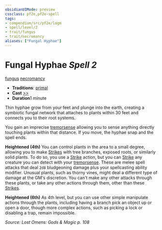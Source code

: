 ```yaml
---
obsidianUIMode: preview
cssclass: pf2e,pf2e-spell
tags:
- compendium/src/pf2e/logm
- spell/level/2
- trait/fungus
- trait/necromancy
aliases: ["Fungal Hyphae"]
---
```

# Fungal Hyphae *Spell 2*   
[fungus](/rules/traits/fungus-b1.md)  [necromancy](/rules/traits/necromancy.md)  

- **Traditions**: [primal](/rules/traits/primal.md)
- **Cast** [>>](/rules/core-rulebook/chapter-9-playing-the-game.md#Actions "Two-Action") 
- **Duration**1 minute

Thin hyphae grow from your feet and plunge into the earth, creating a symbiotic fungal network that attaches to plants within 30 feet and connects you to their root systems.

You gain an imprecise [tremorsense](/rules/abilities/tremorsense.md) allowing you to sense anything directly touching plants within that distance. If you move, the hyphae snap and the spell ends.

**Heightened (4th)** You can control plants in the area to a small degree, allowing you to make [Strikes](/rules/actions/strike.md) with tree branches, exposed roots, or similarly solid plants. To do so, you use a [Strike](/rules/actions/strike.md) action, but you can [Strike](/rules/actions/strike.md) any creature you can detect with your [tremorsense](/rules/abilities/tremorsense.md). These are melee spell attacks that deal `2d8` bludgeoning damage plus your spellcasting ability modifier. Unusual plants, such as thorny vines, might deal a different type of damage at the GM's discretion. You can't make any other attacks through these plants, or take any other actions through them, other than these [Strikes](/rules/actions/strike.md).

**Heightened (6th)** As 4th level, but you can use other simple manipulate actions through the plants, including having a branch pick an object up or open a door, though more complex actions, such as picking a lock or disabling a trap, remain impossible.

*Source: Lost Omens: Gods & Magic p. 108*